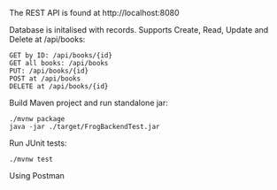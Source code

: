 The REST API is found at http://localhost:8080

Database is initalised with records. Supports Create, Read, Update and Delete at /api/books:
```
GET by ID: /api/books/{id}
GET all books: /api/books
PUT: /api/books/{id}
POST at /api/books
DELETE at /api/books/{id}
```

Build Maven project and run standalone jar:
```
./mvnw package
java -jar ./target/FrogBackendTest.jar
```
Run JUnit tests:
```
./mvnw test
```

Using Postman